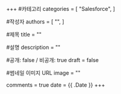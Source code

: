+++
#카테고리
categories = [
    "Salesforce",
]

#작성자
authors = [
    "",
]

#제목
title = ""

#설명
description = ""

#공개: false / 비공개: true
draft = false

#썸네일 이미지 URL
image = ""

comments = true
date = {{ .Date }}
+++

<!-- 게시글 내용 -->